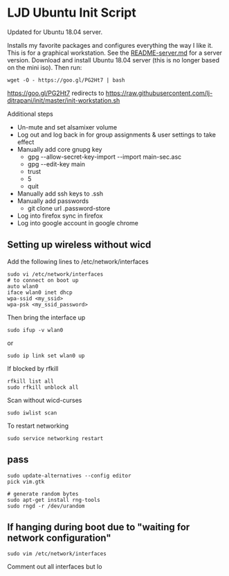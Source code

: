 LJD Ubuntu Init Script
===============================================================================

Updated for Ubuntu 18.04 server.

Installs my favorite packages and configures everything the way I like it.
This is for a graphical workstation.
See the [README-server.md](README-server.md) for a server version.
Download and install Ubuntu 18.04 server
(this is no longer based on the mini iso).
Then run:

    wget -O - https://goo.gl/PG2Ht7 | bash

<https://goo.gl/PG2Ht7> redirects to
<https://raw.githubusercontent.com/lj-ditrapani/init/master/init-workstation.sh>


Additional steps

- Un-mute and set alsamixer volume
- Log out and log back in for group assignments & user settings to take effect
- Manually add core gnupg key
    - gpg --allow-secret-key-import --import main-sec.asc
    - gpg --edit-key main
    - trust
    - 5
    - quit
- Manually add ssh keys to .ssh
- Manually add passwords
    - git clone url .password-store
- Log into firefox sync in firefox
- Log into google account in google chrome


Setting up wireless without wicd
--------------------------------

Add the following lines to /etc/network/interfaces

    sudo vi /etc/network/interfaces
    # to connect on boot up
    auto wlan0
    iface wlan0 inet dhcp
    wpa-ssid <my_ssid>
    wpa-psk <my_ssid_password>

Then bring the interface up

    sudo ifup -v wlan0

or

    sudo ip link set wlan0 up

If blocked by rfkill

    rfkill list all
    sudo rfkill unblock all

Scan without wicd-curses

    sudo iwlist scan

To restart networking

    sudo service networking restart


pass
----

    sudo update-alternatives --config editor
    pick vim.gtk

    # generate random bytes
    sudo apt-get install rng-tools
    sudo rngd -r /dev/urandom


If hanging during boot due to "waiting for network configuration"
-----------------------------------------------------------------

    sudo vim /etc/network/interfaces

Comment out all interfaces but lo
